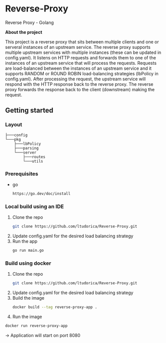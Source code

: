 # Reverse-Proxy
Reverse Proxy - Golang

**About the project**

This project is a reverse proxy that sits between multiple clients and one or serveral instances of an upstream service.
The reverse proxy supports multiple upstream services with multiple instances (these can be updated in config.yaml). It listens on HTTP requests and forwards them to one of the instances of an upstream service that will process the requests.
Requests are load-balanced between the instances of an upstream service and it supports RANDOM or ROUND ROBIN load-balancing strategies (lbPolicy in config.yaml). After processing the request, the upstream service will respond with the HTTP response back to the reverse proxy. The reverse proxy forwards the response back to the client (downstream) making the request.

## Getting started

### Layout
```tree
├───config
└───pkg
    ├───lbPolicy
    ├───parsing
    └───server
        ├───routes
        └───utils
```

### Prerequisites
* go
  ```sh
  https://go.dev/doc/install
  ```
### Local build using an IDE
1. Clone the repo
   ```sh
   git clone https://github.com/ltudorica/Reverse-Proxy.git 
   ```
2. Update config.yaml for the desired load balancing strategy
3. Run the app
   ```sh
   go run main.go
   ```
   
### Build using docker
1. Clone the repo
   ```sh
   git clone https://github.com/ltudorica/Reverse-Proxy.git 
   ```
2. Update config.yaml for the desired load balancing strategy
3. Build the image
   ```sh
   docker build --tag reverse-proxy-app .
   ```
4. Run the image
```sh
docker run reverse-proxy-app
```
-> Application will start on port 8080
